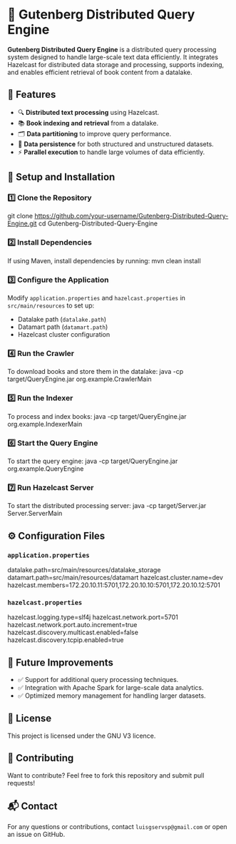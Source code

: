 # 🚀 Gutenberg Distributed Query Engine

**Gutenberg Distributed Query Engine** is a distributed query processing system designed to handle large-scale text data efficiently. It integrates Hazelcast for distributed data storage and processing, supports indexing, and enables efficient retrieval of book content from a datalake.

## 📌 Features
- 🔍 **Distributed text processing** using Hazelcast.
- 📚 **Book indexing and retrieval** from a datalake.
- 🗂️ **Data partitioning** to improve query performance.
- 💾 **Data persistence** for both structured and unstructured datasets.
- ⚡ **Parallel execution** to handle large volumes of data efficiently.

## 🔧 Setup and Installation

### 1️⃣ Clone the Repository
git clone https://github.com/your-username/Gutenberg-Distributed-Query-Engine.git
cd Gutenberg-Distributed-Query-Engine

### 2️⃣ Install Dependencies

If using Maven, install dependencies by running:
mvn clean install

### 3️⃣ Configure the Application

Modify `application.properties` and `hazelcast.properties` in `src/main/resources` to set up:
- Datalake path (`datalake.path`)
- Datamart path (`datamart.path`)
- Hazelcast cluster configuration

### 4️⃣ Run the Crawler

To download books and store them in the datalake:
java -cp target/QueryEngine.jar org.example.CrawlerMain

### 5️⃣ Run the Indexer

To process and index books:
java -cp target/QueryEngine.jar org.example.IndexerMain

### 6️⃣ Start the Query Engine

To start the query engine:
java -cp target/QueryEngine.jar org.example.QueryEngine

### 7️⃣ Run Hazelcast Server

To start the distributed processing server:
java -cp target/Server.jar Server.ServerMain

## ⚙️ Configuration Files

### `application.properties`
datalake.path=src/main/resources/datalake_storage
datamart.path=src/main/resources/datamart
hazelcast.cluster.name=dev
hazelcast.members=172.20.10.11:5701,172.20.10.10:5701,172.20.10.12:5701

### `hazelcast.properties`
hazelcast.logging.type=slf4j
hazelcast.network.port=5701
hazelcast.network.port.auto.increment=true
hazelcast.discovery.multicast.enabled=false
hazelcast.discovery.tcpip.enabled=true

## 🚀 Future Improvements
- ✅ Support for additional query processing techniques.
- ✅ Integration with Apache Spark for large-scale data analytics.
- ✅ Optimized memory management for handling larger datasets.

## 📜 License

This project is licensed under the GNU V3 licence.

## 🤝 Contributing

Want to contribute? Feel free to fork this repository and submit pull requests!

## 📬 Contact

For any questions or contributions, contact `luisgservsp@gmail.com` or open an issue on GitHub.
